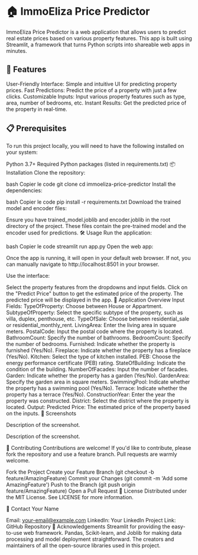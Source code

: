 # 🏠 ImmoEliza Price Predictor
ImmoEliza Price Predictor is a web application that allows users to predict real estate prices based on various property features. This app is built using Streamlit, a framework that turns Python scripts into shareable web apps in minutes.

## 🚀 Features
User-Friendly Interface: Simple and intuitive UI for predicting property prices.
Fast Predictions: Predict the price of a property with just a few clicks.
Customizable Inputs: Input various property features such as type, area, number of bedrooms, etc.
Instant Results: Get the predicted price of the property in real-time.
## 📋 Prerequisites
To run this project locally, you will need to have the following installed on your system:

Python 3.7+
Required Python packages (listed in requirements.txt)
📦 Installation
Clone the repository:

bash
Copier le code
git clone 
cd immoeliza-price-predictor
Install the dependencies:

bash
Copier le code
pip install -r requirements.txt
Download the trained model and encoder files:

Ensure you have trained_model.joblib and encoder.joblib in the root directory of the project. These files contain the pre-trained model and the encoder used for predictions.
🛠️ Usage
Run the application:

bash
 Copier le code
streamlit run app.py
Open the web app:

Once the app is running, it will open in your default web browser. If not, you can manually navigate to http://localhost:8501 in your browser.

Use the interface:

Select the property features from the dropdowns and input fields.
Click on the "Predict Price" button to get the estimated price of the property.
The predicted price will be displayed in the app.
📝 Application Overview
Input Fields:
TypeOfProperty: Choose between House or Appartment.
SubtypeOfProperty: Select the specific subtype of the property, such as villa, duplex, penthouse, etc.
TypeOfSale: Choose between residential_sale or residential_monthly_rent.
LivingArea: Enter the living area in square meters.
PostalCode: Input the postal code where the property is located.
BathroomCount: Specify the number of bathrooms.
BedroomCount: Specify the number of bedrooms.
Furnished: Indicate whether the property is furnished (Yes/No).
Fireplace: Indicate whether the property has a fireplace (Yes/No).
Kitchen: Select the type of kitchen installed.
PEB: Choose the energy performance certificate (PEB) rating.
StateOfBuilding: Indicate the condition of the building.
NumberOfFacades: Input the number of facades.
Garden: Indicate whether the property has a garden (Yes/No).
GardenArea: Specify the garden area in square meters.
SwimmingPool: Indicate whether the property has a swimming pool (Yes/No).
Terrace: Indicate whether the property has a terrace (Yes/No).
ConstructionYear: Enter the year the property was constructed.
District: Select the district where the property is located.
Output:
Predicted Price: The estimated price of the property based on the inputs.
🎨 Screenshots

Description of the screenshot.


Description of the screenshot.

🤝 Contributing
Contributions are welcome! If you'd like to contribute, please fork the repository and use a feature branch. Pull requests are warmly welcome.

Fork the Project
Create your Feature Branch (git checkout -b feature/AmazingFeature)
Commit your Changes (git commit -m 'Add some AmazingFeature')
Push to the Branch (git push origin feature/AmazingFeature)
Open a Pull Request
📜 License
Distributed under the MIT License. See LICENSE for more information.

📧 Contact
Your Name

Email: your-email@example.com
LinkedIn: Your LinkedIn
Project Link: GitHub Repository
🌟 Acknowledgements
Streamlit for providing the easy-to-use web framework.
Pandas, Scikit-learn, and Joblib for making data processing and model deployment straightforward.
The creators and maintainers of all the open-source libraries used in this project.
